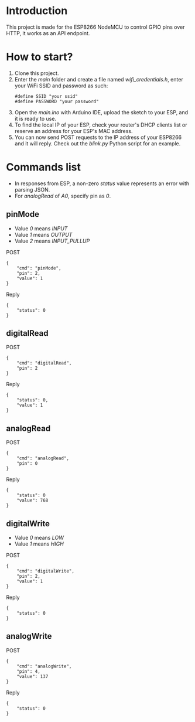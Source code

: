 # Introduction
This project is made for the ESP8266 NodeMCU to control GPIO pins over HTTP, it works as an API endpoint.

# How to start?
1. Clone this project.
2. Enter the _main_ folder and create a file named _wifi_credentials.h_, enter your WiFi SSID and password as such:
    ```
    #define SSID "your ssid"
    #define PASSWORD "your password"
    ```
3. Open the _main.ino_ with Arduino IDE, upload the sketch to your ESP, and it is ready to use.
4. To find the local IP of your ESP, check your router's DHCP clients list or reserve an address for your ESP's MAC address.
5. You can now send POST requests to the IP address of your ESP8266 and it will reply. Check out the _blink.py_ Python script for an example.

# Commands list
* In responses from ESP, a non-zero _status_ value represents an error with parsing JSON.
* For _analogRead_ of _A0_, specify pin as _0_.
## pinMode
* Value _0_ means _INPUT_
* Value _1_ means _OUTPUT_
* Value _2_ means _INPUT_PULLUP_

POST
```
{
    "cmd": "pinMode",
    "pin": 2,
    "value": 1
}
```
Reply
```
{
    "status": 0
}
```

## digitalRead
POST
```
{
    "cmd": "digitalRead",
    "pin": 2
}
```
Reply
```
{
    "status": 0,
    "value": 1
}
```
## analogRead
POST
```
{
    "cmd": "analogRead",
    "pin": 0
}
```
Reply
```
{
    "status": 0
    "value": 768
}
```
## digitalWrite
* Value _0_ means _LOW_
* Value _1_ means _HIGH_

POST
```
{
    "cmd": "digitalWrite",
    "pin": 2,
    "value": 1
}
```
Reply
```
{
    "status": 0
}
```
## analogWrite
POST
```
{
    "cmd": "analogWrite",
    "pin": 4,
    "value": 137
}
```
Reply
```
{
    "status": 0
}
```